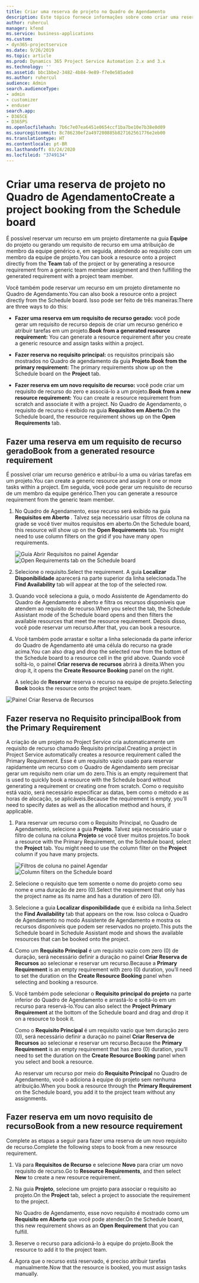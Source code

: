 ```yaml
---
title: Criar uma reserva de projeto no Quadro de Agendamento
description: Este tópico fornece informações sobre como criar uma reserva de projeto no quadro de agendamento.
author: ruhercul
manager: kfend
ms.service: business-applications
ms.custom:
- dyn365-projectservice
ms.date: 9/26/2019
ms.topic: article
ms.prod: Dynamics 365 Project Service Automation 2.x and 3.x
ms.technology: ''
ms.assetid: bbc1bbe2-3482-4b84-9e89-f7e0e585ade8
ms.author: ruhercul
audience: Admin
search.audienceType:
- admin
- customizer
- enduser
search.app:
- D365CE
- D365PS
ms.openlocfilehash: 7b6c7e07ea6451e0654ccf1ba7be10e7b38e0d09
ms.sourcegitcommit: 8c786230ef2a497280885b827162561776e2eb00
ms.translationtype: HT
ms.contentlocale: pt-BR
ms.lasthandoff: 03/24/2020
ms.locfileid: "3749134"
---
```

# <a name="create-a-project-booking-from-the-schedule-board"></a><span data-ttu-id="b0fa5-103">Criar uma reserva de projeto no Quadro de Agendamento</span><span class="sxs-lookup"><span data-stu-id="b0fa5-103">Create a project booking from the Schedule board</span></span>

<span data-ttu-id="b0fa5-104">É possível reservar um recurso em um projeto diretamente na guia **Equipe** do projeto ou gerando um requisito de recurso em uma atribuição de membro da equipe genérico e, em seguida, atendendo ao requisito com um membro da equipe de projeto.</span><span class="sxs-lookup"><span data-stu-id="b0fa5-104">You can book a resource onto a project directly from the **Team** tab of the project or by generating a resource requirement from a generic team member assignment and then fulfilling the generated requirement with a project team member.</span></span>

<span data-ttu-id="b0fa5-105">Você também pode reservar um recurso em um projeto diretamente no Quadro de Agendamento.</span><span class="sxs-lookup"><span data-stu-id="b0fa5-105">You can also book a resource onto a project directly from the Schedule board.</span></span> <span data-ttu-id="b0fa5-106">Isso pode ser feito de três maneiras:</span><span class="sxs-lookup"><span data-stu-id="b0fa5-106">There are three ways to do this:</span></span>

- <span data-ttu-id="b0fa5-107">**Fazer uma reserva em um requisito de recurso gerado:** você pode gerar um requisito de recurso depois de criar um recurso genérico e atribuir tarefas em um projeto.</span><span class="sxs-lookup"><span data-stu-id="b0fa5-107">**Book from a generated resource requirement:** You can generate a resource requirement after you create a generic resource and assign tasks within a project.</span></span>

- <span data-ttu-id="b0fa5-108">**Fazer reserva no requisito principal:** os requisitos principais são mostrados no Quadro de agendamento da guia **Projeto**.</span><span class="sxs-lookup"><span data-stu-id="b0fa5-108">**Book from the primary requirement:** The primary requirements show up on the Schedule board on the **Project** tab.</span></span> 

- <span data-ttu-id="b0fa5-109">**Fazer reserva em um novo requisito de recurso:** você pode criar um requisito de recurso do zero e associá-lo a um projeto.</span><span class="sxs-lookup"><span data-stu-id="b0fa5-109">**Book from a new resource requirement:** You can create a resource requirement from scratch and associate it with a project.</span></span> <span data-ttu-id="b0fa5-110">No Quadro de Agendamento, o requisito de recurso é exibido na guia **Requisitos em Aberto**.</span><span class="sxs-lookup"><span data-stu-id="b0fa5-110">On the Schedule board, the resource requirement shows up on the **Open Requirements** tab.</span></span>

## <a name="book-from-a-generated-resource-requirement"></a><span data-ttu-id="b0fa5-111">Fazer uma reserva em um requisito de recurso gerado</span><span class="sxs-lookup"><span data-stu-id="b0fa5-111">Book from a generated resource requirement</span></span>

<span data-ttu-id="b0fa5-112">É possível criar um recurso genérico e atribuí-lo a uma ou várias tarefas em um projeto.</span><span class="sxs-lookup"><span data-stu-id="b0fa5-112">You can create a generic resource and assign it one or more tasks within a project.</span></span> <span data-ttu-id="b0fa5-113">Em seguida, você pode gerar um requisito de recurso de um membro da equipe genérico.</span><span class="sxs-lookup"><span data-stu-id="b0fa5-113">Then you can generate a resource requirement from the generic team member.</span></span> 

1.  <span data-ttu-id="b0fa5-114">No Quadro de Agendamento, esse recurso será exibido na guia **Requisitos em Aberto** . Talvez seja necessário usar filtros de coluna na grade se você tiver muitos requisitos em aberto.</span><span class="sxs-lookup"><span data-stu-id="b0fa5-114">On the Schedule board, this resource will show up on the **Open Requirements** tab. You might need to use column filters on the grid if you have many open requirements.</span></span> 

    <span data-ttu-id="b0fa5-115">![Guia Abrir Requisitos no painel Agendar](media/FAQ-Project-Booking-Schedule-Board-1.png "Captura de tela da tabela de reservas e atribuições")</span><span class="sxs-lookup"><span data-stu-id="b0fa5-115">![Open Requirements tab on the Schedule board](media/FAQ-Project-Booking-Schedule-Board-1.png "Screenshot of bookings and assignments table")</span></span>

2. <span data-ttu-id="b0fa5-116">Selecione o requisito.</span><span class="sxs-lookup"><span data-stu-id="b0fa5-116">Select the requirement.</span></span> <span data-ttu-id="b0fa5-117">A guia **Localizar Disponibilidade** aparecerá na parte superior da linha selecionada.</span><span class="sxs-lookup"><span data-stu-id="b0fa5-117">The **Find Availability** tab will appear at the top of the selected row.</span></span>
 
3. <span data-ttu-id="b0fa5-118">Quando você seleciona a guia, o modo Assistente de Agendamento do Quadro de Agendamento é aberto e filtra os recursos disponíveis que atendem ao requisito de recurso.</span><span class="sxs-lookup"><span data-stu-id="b0fa5-118">When you select the tab, the Schedule Assistant mode of the Schedule board opens and then filters the available resources that meet the resource requirement.</span></span> <span data-ttu-id="b0fa5-119">Depois disso, você pode reservar um recurso.</span><span class="sxs-lookup"><span data-stu-id="b0fa5-119">After that, you can book a resource.</span></span>

4. <span data-ttu-id="b0fa5-120">Você também pode arrastar e soltar a linha selecionada da parte inferior do Quadro de Agendamento até uma célula do recurso na grade acima.</span><span class="sxs-lookup"><span data-stu-id="b0fa5-120">You can also drag and drop the selected row from the bottom of the Schedule board to a resource cell in the grid above.</span></span> <span data-ttu-id="b0fa5-121">Quando você soltá-lo, o painel **Criar reserva de recursos** abrirá à direita.</span><span class="sxs-lookup"><span data-stu-id="b0fa5-121">When you drop it, it opens the **Create Resource Booking** panel on the right.</span></span>

    <span data-ttu-id="b0fa5-122">A seleção de **Reservar** reserva o recurso na equipe de projeto.</span><span class="sxs-lookup"><span data-stu-id="b0fa5-122">Selecting **Book** books the resource onto the project team.</span></span>

![Painel Criar Reserva de Recursos](media/FAQ-Project-Booking-Schedule-Board-6.png "")
 

## <a name="book-from-the-primary-requirement"></a><span data-ttu-id="b0fa5-124">Fazer reserva no Requisito principal</span><span class="sxs-lookup"><span data-stu-id="b0fa5-124">Book from the Primary Requirement</span></span>

<span data-ttu-id="b0fa5-125">A criação de um projeto no Project Service cria automaticamente um requisito de recurso chamado Requisito principal.</span><span class="sxs-lookup"><span data-stu-id="b0fa5-125">Creating a project in Project Service automatically creates a resource requirement called the Primary Requirement.</span></span> <span data-ttu-id="b0fa5-126">Esse é um requisito vazio usado para reservar rapidamente um recurso com o Quadro de Agendamento sem precisar gerar um requisito nem criar um do zero.</span><span class="sxs-lookup"><span data-stu-id="b0fa5-126">This is an empty requirement that is used to quickly book a resource with the Schedule board without generating a requirement or creating one from scratch.</span></span> <span data-ttu-id="b0fa5-127">Como o requisito está vazio, será necessário especificar as datas, bem como o método e as horas de alocação, se aplicáveis.</span><span class="sxs-lookup"><span data-stu-id="b0fa5-127">Because the requirement is empty, you’ll need to specify dates as well as the allocation method and hours, if applicable.</span></span> 

1. <span data-ttu-id="b0fa5-128">Para reservar um recurso com o Requisito Principal, no Quadro de Agendamento, selecione a guia **Projeto**. Talvez seja necessário usar o filtro de coluna na coluna **Projeto** se você tiver muitos projetos.</span><span class="sxs-lookup"><span data-stu-id="b0fa5-128">To book a resource with the Primary Requirement, on the Schedule board, select the **Project** tab. You might need to use the column filter on the **Project** column if you have many projects.</span></span>

   <span data-ttu-id="b0fa5-129">![Filtros de coluna no painel Agendar](media/FAQ-Project-Booking-Schedule-Board-2.png "Captura de tela da tabela de reservas e atribuições")</span><span class="sxs-lookup"><span data-stu-id="b0fa5-129">![Column filters on the Schedule board](media/FAQ-Project-Booking-Schedule-Board-2.png "Screenshot of bookings and assignments table")</span></span>

2. <span data-ttu-id="b0fa5-130">Selecione o requisito que tem somente o nome do projeto como seu nome e uma duração de zero (0).</span><span class="sxs-lookup"><span data-stu-id="b0fa5-130">Select the requirement that only has the project name as its name and has a duration of zero (0).</span></span>

3. <span data-ttu-id="b0fa5-131">Selecione a guia **Localizar disponibilidade** que é exibida na linha.</span><span class="sxs-lookup"><span data-stu-id="b0fa5-131">Select the **Find Availability** tab that appears on the row.</span></span> <span data-ttu-id="b0fa5-132">Isso coloca o Quadro de Agendamento no modo Assistente de Agendamento e mostra os recursos disponíveis que podem ser reservados no projeto.</span><span class="sxs-lookup"><span data-stu-id="b0fa5-132">This puts the Schedule board in Schedule Assistant mode and shows the available resources that can be booked onto the project.</span></span>

4. <span data-ttu-id="b0fa5-133">Como um **Requisito Principal** é um requisito vazio com zero (0) de duração, será necessário definir a duração no painel **Criar Reserva de Recursos** ao selecionar e reservar um recurso.</span><span class="sxs-lookup"><span data-stu-id="b0fa5-133">Because a **Primary Requirement** is an empty requirement with zero (0) duration, you’ll need to set the duration on the **Create Resource Booking** panel when selecting and booking a resource.</span></span>

5. <span data-ttu-id="b0fa5-134">Você também pode selecionar o **Requisito principal do projeto** na parte inferior do Quadro de Agendamento e arrastá-lo e soltá-lo em um recurso para reservá-lo.</span><span class="sxs-lookup"><span data-stu-id="b0fa5-134">You can also select the **Project Primary Requirement** at the bottom of the Schedule board and drag and drop it on a resource to book it.</span></span>
 
    <span data-ttu-id="b0fa5-135">Como o **Requisito Principal** é um requisito vazio que tem duração zero (0), será necessário definir a duração no painel **Criar Reserva de Recursos** ao selecionar e reservar um recurso.</span><span class="sxs-lookup"><span data-stu-id="b0fa5-135">Because the **Primary Requirement** is an empty requirement that has zero (0) duration, you’ll need to set the duration on the **Create Resource Booking** panel when you select and book a resource.</span></span>
 
    <span data-ttu-id="b0fa5-136">Ao reservar um recurso por meio do **Requisito Principal** no Quadro de Agendamento, você o adiciona à equipe do projeto sem nenhuma atribuição.</span><span class="sxs-lookup"><span data-stu-id="b0fa5-136">When you book a resource through the **Primary Requirement** on the Schedule board, you add it to the project team without any assignments.</span></span>
 
## <a name="book-from-a-new-resource-requirement"></a><span data-ttu-id="b0fa5-137">Fazer reserva em um novo requisito de recurso</span><span class="sxs-lookup"><span data-stu-id="b0fa5-137">Book from a new resource requirement</span></span>
<span data-ttu-id="b0fa5-138">Complete as etapas a seguir para fazer uma reserva de um novo requisito de recurso.</span><span class="sxs-lookup"><span data-stu-id="b0fa5-138">Complete the following steps to book from a new resource requirement.</span></span> 

1. <span data-ttu-id="b0fa5-139">Vá para **Requisitos de Recurso** e selecione **Novo** para criar um novo requisito de recurso.</span><span class="sxs-lookup"><span data-stu-id="b0fa5-139">Go to **Resource Requirements**, and then select **New** to create a new resource requirement.</span></span>

2. <span data-ttu-id="b0fa5-140">Na guia **Projeto**, selecione um projeto para associar o requisito ao projeto.</span><span class="sxs-lookup"><span data-stu-id="b0fa5-140">On the **Project** tab, select a project to associate the requirement to the project.</span></span>
 
    <span data-ttu-id="b0fa5-141">No Quadro de Agendamento, esse novo requisito é mostrado como um **Requisito em Aberto** que você pode atender.</span><span class="sxs-lookup"><span data-stu-id="b0fa5-141">On the Schedule board, this new requirement shows as an **Open Requirement** that you can fulfill.</span></span>

3. <span data-ttu-id="b0fa5-142">Reserve o recurso para adicioná-lo à equipe do projeto.</span><span class="sxs-lookup"><span data-stu-id="b0fa5-142">Book the resource to add it to the project team.</span></span>

4. <span data-ttu-id="b0fa5-143">Agora que o recurso está reservado, é preciso atribuir tarefas manualmente.</span><span class="sxs-lookup"><span data-stu-id="b0fa5-143">Now that the resource is booked, you must assign tasks manually.</span></span>

